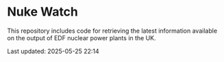# Nuke Watch

This repository includes code for retrieving the latest information available on the output of EDF nuclear power plants in the UK.

Last updated: 2025-05-25 22:14